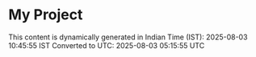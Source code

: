 # My Project

This content is dynamically generated in Indian Time (IST): 2025-08-03 10:45:55 IST
Converted to UTC: 2025-08-03 05:15:55 UTC
